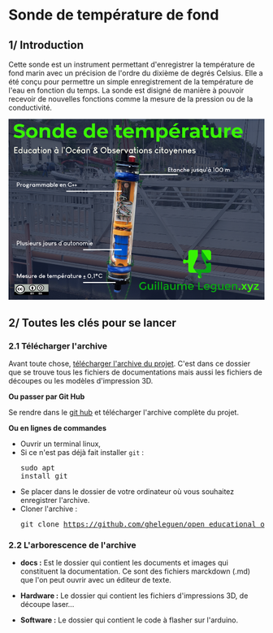 # Sonde de température de fond
## 1/ Introduction
Cette sonde est un instrument permettant d'enregistrer la température de fond marin avec un précision de l'ordre du dixième de degrés Celsius. 
Elle a été conçu pour permettre un simple enregistrement de la température de l'eau en fonction du temps. 
La sonde est disigné de manière à pouvoir recevoir de nouvelles fonctions comme la mesure de la pression ou de la conductivité. 

![Visuel sonde de température](pictures/visuel_sonde.png)

## 2/ Toutes les clés pour se lancer

### 2.1 Télécharger l'archive

Avant toute chose, [télécharger l'archive du projet](https://github.com/gheleguen/open_educational_ocean_recorder/archive/refs/heads/main.zip). C'est dans ce dossier que se trouve tous les fichiers de documentations mais aussi les fichiers de découpes ou les modèles d'impression 3D. 


**Ou passer par Git Hub**

Se rendre dans le [git hub](https://github.com/gheleguen/open_educational_ocean_recorder.git) et télécharger l'archive complète du projet. 

**Ou en lignes de commandes**

 - Ouvrir un terminal linux,
 - Si ce n'est pas déjà fait installer ```git``` : <pre>sudo apt install git</pre>
 - Se placer dans le dossier de votre ordinateur où vous souhaitez enregistrer l'archive.
 - Cloner l'archive : <pre>git clone https://github.com/gheleguen/open_educational_ocean_recorder.git</pre> 


### 2.2 L'arborescence de l'archive

 - **docs :** Est le dossier qui contient les documents et images qui constituent la documentation.  Ce sont des fichiers marckdown (.md) que l'on peut ouvrir avec un éditeur de texte.

 - **Hardware :** Le dossier qui contient les fichiers d'impressions 3D, de découpe laser...  

 - **Software :** Le dossier qui contient le code à flasher sur l'arduino.

